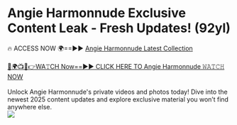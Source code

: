 # Angie Harmonnude Exclusive Content Leak - Fresh Updates! (92yl)

🔥 ACCESS NOW 🌍==►► <a href="https://tinyurl.com/yc657z5k" rel="nofollow">Angie Harmonnude Latest Collection</a>
<br><br>
[🔴🌍📺📱👉WA𝚃CH Now==►► CLICK HERE TO Angie Harmonnude 𝚆𝙰𝚃𝙲𝙷 NOW](https://tinyurl.com/yc657z5k)
<br><br>
Unlock Angie Harmonnude's private videos and photos today! Dive into the newest 2025 content updates and explore exclusive material you won’t find anywhere else.
<br>
<a href="https://tinyurl.com/yc657z5k" rel="nofollow" data-target="animated-image.originalLink"><img src="https://camo.githubusercontent.com/8a4f000d20f83aca3bf7ec5f350d767afa0574a8a352519fd8cfa583a6f93a33/68747470733a2f2f692e696d6775722e636f6d2f644a486b345a712e676966" data-canonical-src="https://i.imgur.com/dJHk4Zq.gif" style="max-width: 100%; display: inline-block;" data-target="animated-image.originalImage"></a>
<br>
